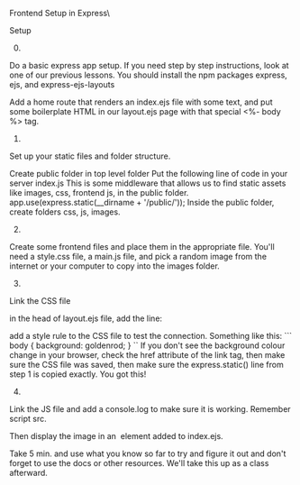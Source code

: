 Frontend Setup in Express\

Setup

0.
Do a basic express app setup. If you need step by step instructions, look at one of our previous lessons. You should install the npm packages express, ejs, and express-ejs-layouts


Add a home route that renders an index.ejs file with some text, and put some boilerplate HTML in our layout.ejs page with that special <%- body %> tag.

1.
Set up your static files and folder structure.

Create public folder in top level folder
Put the following line of code in your server index.js
This is some middleware that allows us to find static assets like images, css, frontend js, in the public folder.
app.use(express.static(__dirname + '/public/'));
Inside the public folder, create folders css, js, images.

2.
Create some frontend files and place them in the appropriate file. You'll need a style.css file, a main.js file, and pick a random image from the internet or your computer to copy into the images folder.

3.
Link the CSS file

in the head of layout.ejs file, add the line:
<link rel="stylesheet" href="css/style.css">
add a style rule to the CSS file to test the connection. Something like this:
```
body {
    background: goldenrod;
}
``
If you don't see the background colour change in your browser, check the href attribute of the link tag, then make sure the CSS file was saved, then make sure the express.static() line from step 1 is copied exactly. You got this!

4.
Link the JS file and add a console.log to make sure it is working. Remember script src.

Then display the image in an <img /> element added to index.ejs.

Take 5 min. and use what you know so far to try and figure it out and don't forget to use the docs or other resources. We'll take this up as a class afterward.
